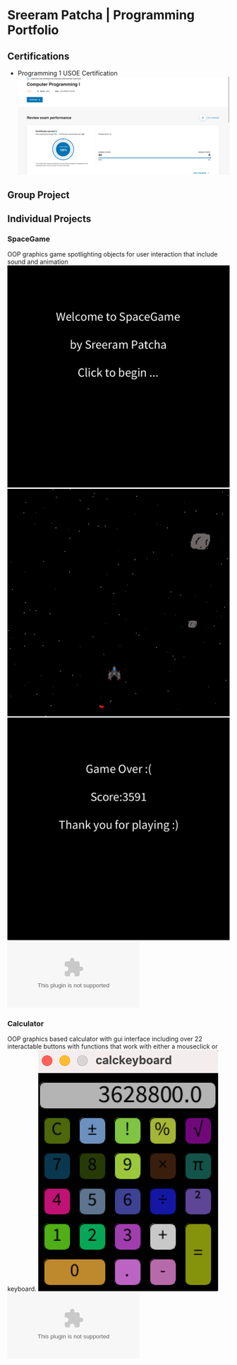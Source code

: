 # Sreeram Patcha | Programming Portfolio

## Certifications
* Programming 1 USOE Certification
![Certification score](https://github.com/afdfadfsadffsd/programmingportfolio/blob/main/images/Certification%20score.png)

## Group Project

## Individual Projects

### SpaceGame
OOP graphics game spotlighting objects for user interaction that include sound and animation
![Spacegame Menu](https://github.com/afdfadfsadffsd/programmingportfolio/blob/main/images/SG1.png?raw=true)
![Spacegame Gameplay](https://github.com/afdfadfsadffsd/programmingportfolio/blob/main/images/SG3.png?raw=true)
![Spacegame Gameover](https://github.com/afdfadfsadffsd/programmingportfolio/blob/main/images/SG2.png?raw=true)
![SourceCode](https://github.com/afdfadfsadffsd/programmingportfolio/blob/main/src/SpaceGame%202%202.zip)

### Calculator
OOP graphics based calculator with gui interface including over 22 interactable buttons with functions that work with either a mouseclick or keyboard.
![Calculator Menu](https://github.com/afdfadfsadffsd/programmingportfolio/blob/main/images/Calculator.png?raw=true)
![SourceCode](https://github.com/afdfadfsadffsd/programmingportfolio/blob/main/src/calckeyboard_final_final.zip)

